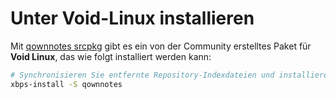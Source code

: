 # Unter Void-Linux installieren

Mit [qownnotes srcpkg](https://github.com/void-linux/void-packages/tree/master/srcpkgs/qownnotes) gibt es ein von der Community erstelltes Paket für **Void Linux**, das wie folgt installiert werden kann:

```bash
# Synchronisieren Sie entfernte Repository-Indexdateien und installieren Sie QOwnNotes
xbps-install -S qownnotes
```
